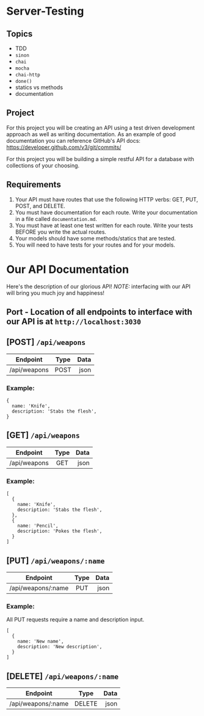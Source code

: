 # Server-Testing

## Topics

* TDD
* `sinon`
* `chai`
* `mocha`
* `chai-http`
* `done()`
* statics vs methods
* documentation

## Project

For this project you will be creating an API using a test driven development approach as well as writing documentation.  As an example of good documentation you can reference GitHub's API docs: https://developer.github.com/v3/git/commits/

For this project you will be building a simple restful API for a database with collections of your choosing.

## Requirements

1. Your API must have routes that use the following HTTP verbs: GET, PUT, POST, and DELETE.
2. You must have documentation for each route.  Write your documentation in a file called `documentation.md`.
3. You must have at least one test written for each route.  Write your tests BEFORE you write the actual routes.
4. Your models should have some methods/statics that are tested.
5. You will need to have tests for your routes and for your models.

# Our API Documentation
Here's the description of our glorious API! *NOTE:* interfacing with our API will bring you much joy and happiness!
## Port - Location of all endpoints to interface with our API is at `http://localhost:3030`
## [POST] `/api/weapons`
| Endpoint      | Type          | Data  |
| ------------- |:-------------:| -----:|
| /api/weapons     | POST | json |
### Example:
```
{
  name: 'Knife',
  description: 'Stabs the flesh',
}
```
## [GET] `/api/weapons`
| Endpoint      | Type          | Data  |
| ------------- |:-------------:| -----:|
| /api/weapons     | GET | json |
### Example:
```
[
  {
    name: 'Knife',
    description: 'Stabs the flesh',
  },
  {
    name: 'Pencil',
    description: 'Pokes the flesh',
  }
]
```
## [PUT] `/api/weapons/:name`
| Endpoint      | Type          | Data  |
| ------------- |:-------------:| -----:|
| /api/weapons/:name     | PUT | json |
### Example:
All PUT requests require a name and description input.
```
[
  {
    name: 'New name',
    description: 'New description',
  }
]
```
## [DELETE] `/api/weapons/:name`
| Endpoint      | Type          | Data  |
| ------------- |:-------------:| -----:|
| /api/weapons/:name     | DELETE | json |